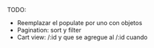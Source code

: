 TODO:

- Reemplazar el populate por uno con objetos
- Pagination: sort y filter
- Cart view: /:id y que se agregue al /:id cuando